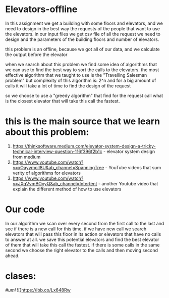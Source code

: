 # Elevators-offline
In this assignment we get a building with some floors and elevators, and we need to design in the best way the requests of the people that want to use the elevators.
in our input files we get csv file of all the request we need to design and the parameters of the building floors and number of elevators.

this problem is an offline, because we got all of our data, and we calculate the output before the elevator

when we search about this problem we find some idea of algorithms that we can use to find the best way to sort the calls to the elevators.
the most effective algorithm that we taught to use is the "Travelling Salesman problem"
but complexity of this algorithm is: 2^n and for a big amount of calls it will take a lot of time to find the design of the request

so we choose to use a "greedy algorithm" that find for the request call what is the closest elevator that will take this call the fastest.
<br>

# this is the main source that we learn about this problem:
1. https://thinksoftware.medium.com/elevator-system-design-a-tricky-technical-interview-question-116f396f2b1c - elevator system design from medium
2. https://www.youtube.com/watch?v=xOayymoIl8U&ab_channel=SpanningTree - YouTube videos that sum verity of algorithms for elevators
3. https://www.youtube.com/watch?v=JXqVvmBOyyQ&ab_channel=Intertent - another Youtube video that explain the different method of how to use elevators


# Our code

In our algorithm we scan over every second from the first call to the last and see if there is a new call for this time.
if we have new call we search elevators that will pass this floor in its action or elevators that have no calls to answer at all.
we save this potential elevators and find the best elevator of them that will take this call the fastest.
if there is some calls in the same second we choose the right elevator to the calls and then moving second ahead.

# clases:


#*uml*
![]https://ibb.co/Lx648Rw
